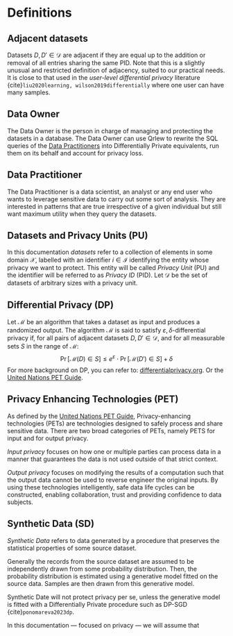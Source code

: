 # Definitions

## Adjacent datasets

Datasets $D, D' \in \mathcal{D}$ are adjacent if they are equal up to the addition or removal of all entries sharing the same PID. Note that this is a slightly unusual and restricted definition of adjacency, suited to our practical needs. It is close to that used in the *user-level differential privacy* literature {cite}`liu2020learning, wilson2019differentially` where one user can have many samples.

## Data Owner
The Data Owner is the person in charge of managing and protecting the datasets in a database.
The Data Owner can use Qrlew to rewrite the SQL queries of the [Data Practitioners](#data-practitioner) into Differentially Private equivalents,
run them on its behalf and account for privacy loss.

## Data Practitioner
The Data Practitioner is a data scientist, an analyst or any end user who wants to leverage sensitive data to carry out some sort of analysis.
They are interested in patterns that are true irrespective of a given individual but still want maximum utility when they query the datasets.

## Datasets and Privacy Units (PU)

In this documentation *datasets* refer to a collection of elements in some domain $\mathcal{X}$, labelled with an identifier $i\in \mathcal{I}$ identifying the entity whose privacy we want to protect. This entity will be called *Privacy Unit* (PU) and the identifier will be referred to as *Privacy ID* (PID). Let $\mathcal{D}$ be the set of datasets of arbitrary sizes with a privacy unit.

## Differential Privacy (DP)

Let $\mathcal{M}$ be an algorithm that takes a dataset as input and produces a randomized output. The algorithm $\mathcal{M}$ is said to satisfy $\varepsilon,\delta$-differential privacy if, for all pairs of adjacent datasets $D, D' \in \mathcal{D}$, and for all measurable sets $S$ in the range of $\mathcal{M}$:
$$
\Pr[\mathcal{M}(D) \in S] \leq e^{\varepsilon} \cdot \Pr[\mathcal{M}(D') \in S] + \delta
$$
For more background on DP, you can refer to: [differentialprivacy.org](https://differentialprivacy.org/resources/).
Or the [United Nations PET Guide](https://unstats.un.org/bigdata/task-teams/privacy/guide/2023_UN%20PET%20Guide.pdf#page=36).

## Privacy Enhancing Technologies (PET)

As defined by the [United Nations PET Guide](https://unstats.un.org/bigdata/task-teams/privacy/guide/2023_UN%20PET%20Guide.pdf),
Privacy-enhancing technologies (PETs) are technologies
designed to safely process and share sensitive data.
There are two broad categories of PETs,
namely PETS for input and for output privacy.

*Input privacy* focuses on how one or multiple
parties can process data in a manner that guarantees
the data is not used outside of that strict context.

*Output privacy* focuses on modifying the results of a computation
such that the output data cannot be used to reverse
engineer the original inputs. By using these technologies
intelligently, safe data life cycles can be constructed,
enabling collaboration, trust and providing confidence to
data subjects.

## Synthetic Data (SD)

*Synthetic Data* refers to data generated by a procedure
that preserves the statistical properties of some source dataset.

Generally the records from the source dataset are assumed to
be independently drawn from some probability distribution.
Then, the probability distribution is estimated using a generative model
fitted on the source data.
Samples are then drawn from this generative model.

Synthetic Date will not protect privacy per se, unless the generative model
is fitted with a Differentially Private procedure such as DP-SGD {cite}`ponomareva2023dp`.

In this documentation — focused on privacy — we will assume that 
